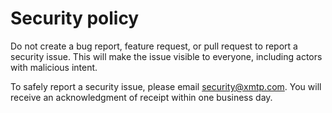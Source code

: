 # Security policy

Do not create a bug report, feature request, or pull request to report a security issue. This will make the issue visible to everyone, including actors with malicious intent.

To safely report a security issue, please email security@xmtp.com. You will receive an acknowledgment of receipt within one business day.

